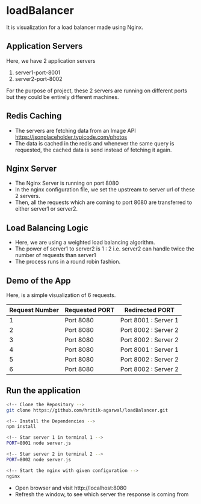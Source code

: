 # loadBalancer

It is visualization for a load balancer made using Nginx.

## Application Servers
Here, we have 2 application servers 
1. server1-port-8001
2. server2-port-8002

For the purpose of project, these 2 servers are running on different ports but they could be entirely different machines.

## Redis Caching

- The servers are fetching data from an Image API https://jsonplaceholder.typicode.com/photos
- The data is cached in the redis and whenever the same query is requested, the cached data is send instead of fetching it again.

## Nginx Server
- The Nginx Server is running on port 8080
- In the nginx configuration file, we set the upstream to server url of these 2 servers.
- Then, all the requests which are coming to port 8080 are transferred to either server1 or server2.

## Load Balancing Logic
- Here, we are using a weighted load balancing algorithm.
- The power of server1 to server2 is 1 : 2 i.e. server2 can handle twice the number of requests than server1
- The process runs in a round robin fashion.

## Demo of the App

Here, is a simple visualization of 6 requests.

| Request Number | Requested PORT | Redirected PORT |
|--------|---------|----------|
|   1    | Port 8080 | Port 8001 : Server 1|
|   2    | Port 8080 | Port 8002 : Server 2|
|   3    | Port 8080 | Port 8002 : Server 2|
|   4    | Port 8080 | Port 8001 : Server 1|
|   5    | Port 8080 | Port 8002 : Server 2|
|   6    | Port 8080 | Port 8002 : Server 2|


## Run the application
```bash
<!-- Clone the Repository -->
git clone https://github.com/hritik-agarwal/loadBalancer.git

<!-- Install the Dependencies -->
npm install

<!-- Star server 1 in terminal 1 -->
PORT=8001 node server.js

<!-- Star server 2 in terminal 2 -->
PORT=8002 node server.js

<!-- Start the nginx with given configuration -->
nginx
```
* Open browser and visit http://localhost:8080
* Refresh the window, to see which server the response is coming from
